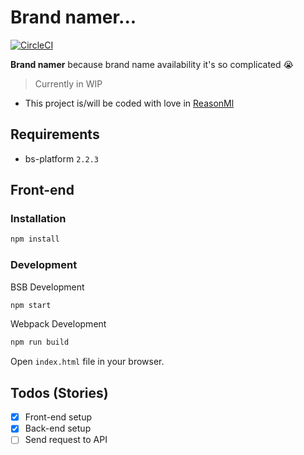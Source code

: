 # Brand namer...

[![CircleCI](https://circleci.com/gh/remithomas/brand-namer.svg?style=svg)](https://circleci.com/gh/remithomas/brand-namer)

**Brand namer** because brand name availability it's so complicated 😭

> Currently in WIP

- This project is/will be coded with love in [ReasonMl](http://reasonml.github.io/)

## Requirements

* bs-platform `2.2.3`

## Front-end

### Installation

```bash
npm install
```

### Development

BSB Development
```bash
npm start
```

Webpack Development
```bash
npm run build
```

Open `index.html` file in your browser.

## Todos (Stories)

- [X] Front-end setup
- [X] Back-end setup
- [ ] Send request to API
